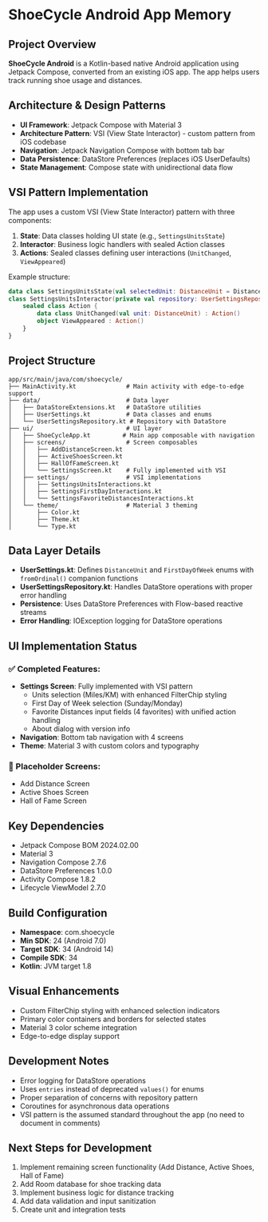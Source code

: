 # ShoeCycle Android App Memory

## Project Overview
**ShoeCycle Android** is a Kotlin-based native Android application using Jetpack Compose, converted from an existing iOS app. The app helps users track running shoe usage and distances.

## Architecture & Design Patterns
- **UI Framework**: Jetpack Compose with Material 3
- **Architecture Pattern**: VSI (View State Interactor) - custom pattern from iOS codebase
- **Navigation**: Jetpack Navigation Compose with bottom tab bar
- **Data Persistence**: DataStore Preferences (replaces iOS UserDefaults)
- **State Management**: Compose state with unidirectional data flow

## VSI Pattern Implementation
The app uses a custom VSI (View State Interactor) pattern with three components:
1. **State**: Data classes holding UI state (e.g., `SettingsUnitsState`)
2. **Interactor**: Business logic handlers with sealed Action classes
3. **Actions**: Sealed classes defining user interactions (`UnitChanged`, `ViewAppeared`)

Example structure:
```kotlin
data class SettingsUnitsState(val selectedUnit: DistanceUnit = DistanceUnit.MILES)
class SettingsUnitsInteractor(private val repository: UserSettingsRepository) {
    sealed class Action {
        data class UnitChanged(val unit: DistanceUnit) : Action()
        object ViewAppeared : Action()
    }
}
```

## Project Structure
```
app/src/main/java/com/shoecycle/
├── MainActivity.kt              # Main activity with edge-to-edge support
├── data/                        # Data layer
│   ├── DataStoreExtensions.kt   # DataStore utilities
│   ├── UserSettings.kt          # Data classes and enums
│   └── UserSettingsRepository.kt # Repository with DataStore
├── ui/                          # UI layer
│   ├── ShoeCycleApp.kt         # Main app composable with navigation
│   ├── screens/                 # Screen composables
│   │   ├── AddDistanceScreen.kt
│   │   ├── ActiveShoesScreen.kt
│   │   ├── HallOfFameScreen.kt
│   │   └── SettingsScreen.kt    # Fully implemented with VSI
│   ├── settings/                # VSI implementations
│   │   ├── SettingsUnitsInteractions.kt
│   │   ├── SettingsFirstDayInteractions.kt
│   │   └── SettingsFavoriteDistancesInteractions.kt
│   └── theme/                   # Material 3 theming
│       ├── Color.kt
│       ├── Theme.kt
│       └── Type.kt
```

## Data Layer Details
- **UserSettings.kt**: Defines `DistanceUnit` and `FirstDayOfWeek` enums with `fromOrdinal()` companion functions
- **UserSettingsRepository.kt**: Handles DataStore operations with proper error handling
- **Persistence**: Uses DataStore Preferences with Flow-based reactive streams
- **Error Handling**: IOException logging for DataStore operations

## UI Implementation Status
### ✅ Completed Features:
- **Settings Screen**: Fully implemented with VSI pattern
  - Units selection (Miles/KM) with enhanced FilterChip styling
  - First Day of Week selection (Sunday/Monday)  
  - Favorite Distances input fields (4 favorites) with unified action handling
  - About dialog with version info
- **Navigation**: Bottom tab navigation with 4 screens
- **Theme**: Material 3 with custom colors and typography

### 🚧 Placeholder Screens:
- Add Distance Screen
- Active Shoes Screen  
- Hall of Fame Screen

## Key Dependencies
- Jetpack Compose BOM 2024.02.00
- Material 3
- Navigation Compose 2.7.6
- DataStore Preferences 1.0.0
- Activity Compose 1.8.2
- Lifecycle ViewModel 2.7.0

## Build Configuration
- **Namespace**: com.shoecycle
- **Min SDK**: 24 (Android 7.0)
- **Target SDK**: 34 (Android 14)
- **Compile SDK**: 34
- **Kotlin**: JVM target 1.8

## Visual Enhancements
- Custom FilterChip styling with enhanced selection indicators
- Primary color containers and borders for selected states
- Material 3 color scheme integration
- Edge-to-edge display support

## Development Notes
- Error logging for DataStore operations
- Uses `entries` instead of deprecated `values()` for enums
- Proper separation of concerns with repository pattern
- Coroutines for asynchronous data operations
- VSI pattern is the assumed standard throughout the app (no need to document in comments)

## Next Steps for Development
1. Implement remaining screen functionality (Add Distance, Active Shoes, Hall of Fame)
2. Add Room database for shoe tracking data
3. Implement business logic for distance tracking
4. Add data validation and input sanitization
5. Create unit and integration tests